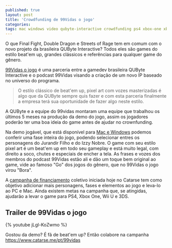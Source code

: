 ```yaml
---
published: true
layout: post
title: 'Crowdfunding de 99Vidas o jogo'
categories: 
tags: mac windows video qubyte-interactive crowdfunding ps4 xbox-one xbox wii-u wii demo
---
```

O que Final Fight, Double Dragon e Streets of Rage tem em comum com o novo projeto da brasileira QUByte Interactive? Todos eles são games do estilo beat'em up, grandes clássicos e referências para qualquer game do gênero. 

<a href="http://99vidas.com.br/jogo" target="_blank">99Vidas o jogo</a>
 é uma parceria entre a gamedev brasileira QUByte Interactive e o podcast 99Vidas visando a criação de um novo IP baseado no universo do programa.

> O estilo clássico de beat'em up, pixel art com vozes masterizadas é algo que da QUByte sempre quis fazer e com esta parceria finalmente a empresa terá sua oportunidade de fazer algo neste estilo.




A QUByte e a equipe do 99vidas montaram uma equipe que trabalhou os últimos 5 meses na produção da demo do jogo, assim os jogadores poderão ter uma boa ideia do game antes de ajudar no crownfunding.

Na demo jogável, que está disponível para <a href="https://www.catarse.me/pt/99vidas" target="_blank">Mac e Windows</a>
 podemos conferir uma fase inteira do jogo, podendo selecionar entres os personagens do Jurandir Filho e do Izzy Nobre. O game com seu estilo pixel art é um beat'em up em todo seu gameplay e está muito legal, com direito a soco, chutes e especiais de encher a tela. As frases e vozes dos membros do podcast 99Vidas estão ali e dão um toque bem original ao game, vide ao famoso "Go" dos jogos do gênero, que no 99Vidas o jogo virou "Bora".




A <a href="https://www.catarse.me/pt/99vidas" target="_blank">campanha de financiamento</a>
 coletivo iniciada hoje no Catarse tem como objetivo adicionar mais personagens, fases e elementos ao jogo e leva-lo ao PC e Mac. Ainda existem metas na campanha que, se atingidas, ajudarão a levar o game para PS4, Xbox One, Wii U e 3DS.

## Trailer de 99Vidas o jogo
{% youtube jLgl-KoZwmo %}

Gostou da demo? É fã de beat'em up? Então colabore na campanha <a href="https://www.catarse.me/pt/99vidas" target="_blank">https://www.catarse.me/pt/99vidas</a>
